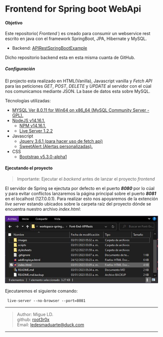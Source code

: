 # Frontend for Spring boot WebApi



#### Objetivo

Este repositorio( _Frontend_ ) es creado para consumir un webservice rest escrito en java con el framework SpringBoot, JPA, Hibernate y MySQL. 
* Backend: [APIRestSpringBootExample](https://github.com/root3r0x/APIRestSpringBootExample)

Dicho repositorio backend esta en esta misma cuanta de GitHub.

##### Configuración

El projecto esta realizado en HTML(Vanilla), Javascript vanilla y *Fetch API* para las peticiones _GET_, _POST_, _DELETE_ y _UPDATE_ al servidor con el cúal nos comunicamos mediante JSON. La base de datos esta sobre MySQL.

Técnologías utilizadas:

* [MYSQL Ver 8.0.11 for Win64 on x86_64 (MySQL Community Server - GPL).](https://www.mysql.com/)
* [NodeJS v14.16.1.](https://nodejs.org/en/)
   - [NPM v14.16.1.](https://www.npmjs.com/)
*    - [Live Server 1.2.2](https://www.npmjs.com/package/live-server)
* Javascript
   - [Jquery 3.6.1 (para hacer uso de fetch api)](https://jquery.com/download/)
   - [SweetAlert (Alertas personalizadas).](https://sweetalert.js.org/)
 * CSS
    - [Bootstrap v5.3.0-alpha1](https://getbootstrap.com/)

#### Ejecutando el proyecto 

> Importante: Ejecutar el _backend_ antes de lanzar el proyecto _frontend_

El servidor de Spring se ejectuta por defecto en el puerto _**8080**_ por lo cúal y para evitar conflictos lanzaremos la página principal sobre el puerto _**8081**_ en el localhost (127.0.0.1). Para realizar esto nos apoyaremos de la extención _live server_ estando ubicados sobre la carpeta raíz del proyecto dónde se encuentra nuestro archivo _index.html_:

![Image](./images/docs/rootPATH.jpg)

Ejecutaremos el siguiente comando:

```` live-server --no-browser --port=8081````


***
> Author: Migue LD.             
> github: [root3r0x](https://github.com)              
> Email: ledesmaduarte@duck.com

***
